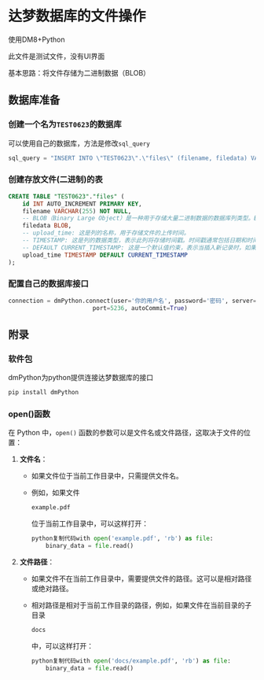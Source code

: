 # 达梦数据库的文件操作

使用DM8+Python

此文件是测试文件，没有UI界面

基本思路：将文件存储为二进制数据（BLOB）

## 数据库准备

### 创建一个名为`TEST0623`的数据库

可以使用自己的数据库，方法是修改`sql_query`

```python
sql_query = "INSERT INTO \"TEST0623\".\"files\" (filename, filedata) VALUES (?, ?)"
```





### 创建存放文件(二进制)的表

```sql
CREATE TABLE "TEST0623"."files" (
    id INT AUTO_INCREMENT PRIMARY KEY,
    filename VARCHAR(255) NOT NULL,
    -- BLOB（Binary Large Object）是一种用于存储大量二进制数据的数据库列类型。BLOB 类型通常用于存储各种类型的文件和数据，这些数据可能包括图像、音频、视频、文档等。由于 BLOB 可以处理大量数据，它适合存储可能非常大的二进制数据块。
    filedata BLOB,
    -- upload_time: 这是列的名称，用于存储文件的上传时间。
	-- TIMESTAMP: 这是列的数据类型，表示此列将存储时间戳。时间戳通常包括日期和时间。
	-- DEFAULT CURRENT_TIMESTAMP: 这是一个默认值约束，表示当插入新记录时，如果没有为 upload_time 列指定值，该列将自动使用当前的时间戳。
    upload_time TIMESTAMP DEFAULT CURRENT_TIMESTAMP
);
```

### 

### 配置自己的数据库接口

```python
connection = dmPython.connect(user='你的用户名', password='密码', server='localhost',
                        port=5236, autoCommit=True)
```



## 附录

### 软件包

dmPython为python提供连接达梦数据库的接口

```python
pip install dmPython
```



### open()函数

在 Python 中，`open()` 函数的参数可以是文件名或文件路径，这取决于文件的位置：

1. **文件名**：

   - 如果文件位于当前工作目录中，只需提供文件名。

   - 例如，如果文件 

     ```python
     example.pdf
     ```

      位于当前工作目录中，可以这样打开：

     ```python
     python复制代码with open('example.pdf', 'rb') as file:
         binary_data = file.read()
     ```

2. **文件路径**：

   - 如果文件不在当前工作目录中，需要提供文件的路径。这可以是相对路径或绝对路径。

   - 相对路径是相对于当前工作目录的路径，例如，如果文件在当前目录的子目录 

     ```python
     docs
     ```

      中，可以这样打开：

     ```python
     python复制代码with open('docs/example.pdf', 'rb') as file:
         binary_data = file.read()
     ```

